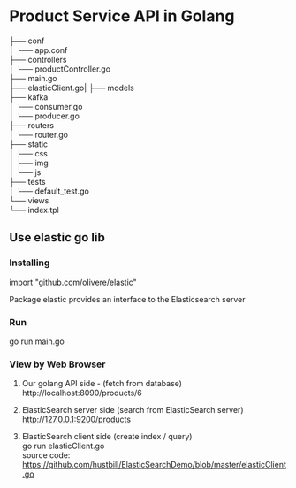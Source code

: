# Product Service API in Golang 


├── conf  
│   └── app.conf  
├── controllers  
│   └── productController.go  
├── main.go  
├── elasticClient.go|
├── models  
├── kafka  
│   └── consumer.go  
│   └── producer.go  
├── routers  
│   └── router.go  
├── static  
│   ├── css  
│   ├── img  
│   └── js  
├── tests  
│   └── default_test.go  
└── views  
    └── index.tpl  


## Use elastic go lib

### Installing 
import "github.com/olivere/elastic"

Package elastic provides an interface to the Elasticsearch server 

### Run 
go run main.go

### View by Web Browser
1. Our golang API side  - (fetch from database)  
http://localhost:8090/products/6  

2. ElasticSearch server side (search from ElasticSearch server)  
http://127.0.0.1:9200/products  

3. ElasticSearch client side (create index / query)  
go run elasticClient.go  
source code: https://github.com/hustbill/ElasticSearchDemo/blob/master/elasticClient.go  
